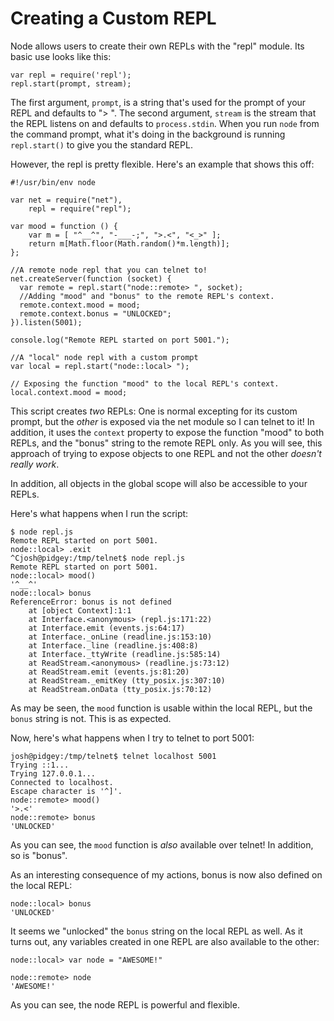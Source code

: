 # Creating a Custom REPL

Node allows users to create their own REPLs with the "repl" module. Its basic use looks like this:

    var repl = require('repl');
    repl.start(prompt, stream);

The first argument, `prompt`, is a string that's used for the prompt of your REPL and defaults to "> ". The second argument, `stream` is the stream that the REPL listens on and defaults to `process.stdin`. When you run `node` from the command prompt, what it's doing in the background is running `repl.start()` to give you the standard REPL.

However, the repl is pretty flexible. Here's an example that shows this off:

    #!/usr/bin/env node

    var net = require("net"),
        repl = require("repl");

    var mood = function () {
        var m = [ "^__^", "-___-;", ">.<", "<_>" ];
        return m[Math.floor(Math.random()*m.length)];
    };

    //A remote node repl that you can telnet to!
    net.createServer(function (socket) {
      var remote = repl.start("node::remote> ", socket);
      //Adding "mood" and "bonus" to the remote REPL's context.
      remote.context.mood = mood;
      remote.context.bonus = "UNLOCKED";
    }).listen(5001);

    console.log("Remote REPL started on port 5001.");

    //A "local" node repl with a custom prompt
    var local = repl.start("node::local> ");

    // Exposing the function "mood" to the local REPL's context.
    local.context.mood = mood;

This script creates *two* REPLs: One is normal excepting for its custom prompt, but the *other* is exposed via the net module so I can telnet to it! In addition, it uses the `context` property to expose the function "mood" to both REPLs, and the "bonus" string to the remote REPL only. As you will see, this approach of trying to expose objects to one REPL and not the other *doesn't really work*.

In addition, all objects in the global scope will also be accessible to your REPLs.

Here's what happens when I run the script:

    $ node repl.js 
    Remote REPL started on port 5001.
    node::local> .exit
    ^Cjosh@pidgey:/tmp/telnet$ node repl.js 
    Remote REPL started on port 5001.
    node::local> mood()
    '^__^'
    node::local> bonus
    ReferenceError: bonus is not defined
        at [object Context]:1:1
        at Interface.<anonymous> (repl.js:171:22)
        at Interface.emit (events.js:64:17)
        at Interface._onLine (readline.js:153:10)
        at Interface._line (readline.js:408:8)
        at Interface._ttyWrite (readline.js:585:14)
        at ReadStream.<anonymous> (readline.js:73:12)
        at ReadStream.emit (events.js:81:20)
        at ReadStream._emitKey (tty_posix.js:307:10)
        at ReadStream.onData (tty_posix.js:70:12)

As may be seen, the `mood` function is usable within the local REPL, but the
`bonus` string is not. This is as expected.

Now, here's what happens when I try to telnet to port 5001:

    josh@pidgey:/tmp/telnet$ telnet localhost 5001
    Trying ::1...
    Trying 127.0.0.1...
    Connected to localhost.
    Escape character is '^]'.
    node::remote> mood()
    '>.<'
    node::remote> bonus
    'UNLOCKED'

As you can see, the `mood` function is *also* available over telnet! In addition, so is "bonus".

As an interesting consequence of my actions, bonus is now also defined on the local REPL:

    node::local> bonus
    'UNLOCKED'

It seems we "unlocked" the `bonus` string on the local REPL as well. As it turns out, any variables created in one REPL are also available to the other:

    node::local> var node = "AWESOME!"

    node::remote> node
    'AWESOME!'

As you can see, the node REPL is powerful and flexible.